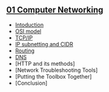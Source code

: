 ## [01 Computer Networking](/MAIN/01%20Computer%20Networking)
- [Intoduction](/MAIN/01%20Computer%20Networking/01%20Introduction.md)
- [OSI model](/MAIN/01%20Computer%20Networking/02%20OSI%20Model.md)
- [TCP/IP](/MAIN/01%20Computer%20Networking/03%20TCP_IP.md)
- [IP subnetting and CIDR](/MAIN/01%20Computer%20Networking/04%20IP%20subnetting%20and%20CIDR.md)
- [Routing](/MAIN/01%20Computer%20Networking/05%20Routing.md)
- [DNS](/MAIN/01%20Computer%20Networking/06%20DNS.md)
- [HTTP and its methods]
- [Network Troubleshooting Tools]
- [Putting the Toolbox Together]
- [Conclusion]